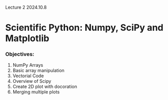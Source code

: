 Lecture 2 2024.10.8

# Scientific Python: Numpy, SciPy and Matplotlib

### Objectives:

1. NumPy Arrays
2. Basic array manipulation
3. Vectorial Code
4. Overview of Scipy
5. Create 2D plot with docoration
6. Merging multiple plots

